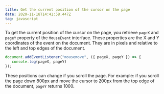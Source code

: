 ```yaml
---
title: Get the current position of the cursor on the page
date: 2020-11-18T14:41:58.447Z
tag: javascript
---
```

To get the current position of the cursor on the page, you retrieve `pageX` and `pageY` property of the `MouseEvent` interface. These properties are the X and Y coordinates of the event on the document. They are in pixels and relative to the left and top edges of the document.

```javascript
document.addEventListener("mousemove", ({ pageX, pageY }) => {
   console.log(pageX, pageY)
});
```

These positions can change if you scroll the page. For example: if you scroll the page down 800px and move the cursor to 200px from the top edge of the document, `pageY` returns 1000.
